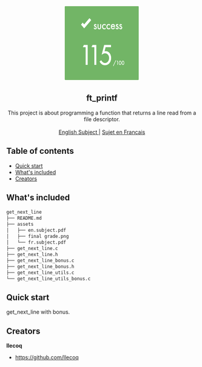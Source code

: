 <p align="center">
  <a href="https://42lyon.fr/">
    <img src="https://github.com/llecoq/get_next_line/blob/main/assets/final%20grade.png" alt="get_next_line" width=200 height=200>
  </a>

  <h2 align="center">ft_printf</h2>

  <p align="center">
    This project is about programming a function that returns a line
    read from a file descriptor.
    <br>
    <br>
    <a href="https://github.com/llecoq/get_next_line/blob/master/assets/en.subject.pdf">English Subject </a>
    |
    <a href="https://github.com/llecoq/get_next_line/blob/master/assets/fr.subject.pdf"> Sujet en Francais</a>
  </p>
</p>


## Table of contents

- [Quick start](#quick-start)
- [What's included](#whats-included)
- [Creators](#creators)

## What's included

```
get_next_line
├── README.md
├── assets
│   ├── en.subject.pdf
│   ├── final grade.png
│   └── fr.subject.pdf
├── get_next_line.c
├── get_next_line.h
├── get_next_line_bonus.c
├── get_next_line_bonus.h
├── get_next_line_utils.c
└── get_next_line_utils_bonus.c
```


## Quick start

get_next_line with bonus.

## Creators

**llecoq**

- <https://github.com/llecoq>
